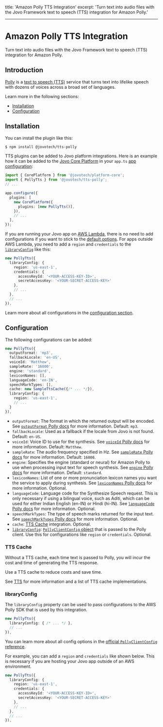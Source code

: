 title: 'Amazon Polly TTS Integration'
excerpt: 'Turn text into audio files with the Jovo Framework text to speech (TTS) integration for Amazon Polly.'

---

# Amazon Polly TTS Integration

Turn text into audio files with the Jovo Framework text to speech (TTS) integration for Amazon Polly.

## Introduction

[Polly](https://aws.amazon.com/polly/) is a [text to speech (TTS)](https://www.jovo.tech/docs/tts) service that turns text into lifelike speech with dozens of voices across a broad set of languages.

Learn more in the following sections:

- [Installation](#installation)
- [Configuration](#configuration)


## Installation

You can install the plugin like this:

```sh
$ npm install @jovotech/tts-polly
```

TTS plugins can be added to Jovo platform integrations. Here is an example how it can be added to the [Jovo Core Platform](https://www.jovo.tech/marketplace/server-lambda) in your `app.ts` [app configuration](https://www.jovo.tech/marketplace/platform-core):

```typescript
import { CorePlatform } from '@jovotech/platform-core';
import { PollyTts } from '@jovotech/tts-polly';
// ...

app.configure({
  plugins: [
    new CorePlatform({
      plugins: [new PollyTts()],
    }),
    // ...
  ],
});
```

If you are running your Jovo app on [AWS Lambda](https://www.jovo.tech/marketplace/server-lambda), there is no need to add configurations if you want to stick to the [default options](#configuration). For apps outside AWS Lambda, you need to add a `region` and `credentials` to the [`libraryConfig`](#libraryconfig) like this:

```typescript
new PollyTts({
  libraryConfig: {
    region: 'us-east-1',
    credentials: {
      accessKeyId: '<YOUR-ACCESS-KEY-ID>',
      secretAccessKey: '<YOUR-SECRET-ACCESS-KEY>'
    },
    // ...
  },
  // ...
}),
```

Learn more about all configurations in the [configuration section](#configuration).

## Configuration

The following configurations can be added:

```typescript
new PollyTts({
  outputFormat: 'mp3',
  fallbackLocale: 'en-US',
  voiceId: 'Matthew',
  sampleRate: '16000',
  engine: 'standard',
  lexiconNames: [],
  languageCode: 'en-IN',
  speechMarkTypes: [],
  cache: new SampleTtsCache({/* ... */}),
  libraryConfig: {
    region: 'us-east-1',
    // ...
  }
}),
```

- `outputFormat`: The format in which the returned output will be encoded. See [`outputFormat` Polly docs](https://docs.aws.amazon.com/AWSJavaScriptSDK/v3/latest/clients/client-polly/interfaces/synthesizespeechcommandinput.html#outputformat) for more information. Default: `mp3`.
- `fallbackLocale`: Used as a fallback if the locale from Jovo is not found. Default: `en-US`.
- `voiceId`: Voice ID to use for the synthesis. See [`voiceId` Polly docs](https://docs.aws.amazon.com/AWSJavaScriptSDK/v3/latest/clients/client-polly/interfaces/synthesizespeechcommandinput.html#voiceid) for more information. Default: `Matthew`.
- `sampleRate`: The audio frequency specified in Hz. See [`sampleRate` Polly docs](https://docs.aws.amazon.com/AWSJavaScriptSDK/v3/latest/clients/client-polly/interfaces/synthesizespeechcommandinput.html#samplerate) for more information. Default: `16000`.
- `engine`: Specifies the engine (standard or neural) for Amazon Polly to use when processing input text for speech synthesis. See [`engine` Polly docs](https://docs.aws.amazon.com/AWSJavaScriptSDK/v3/latest/clients/client-polly/interfaces/synthesizespeechcommandinput.html#engine) for more information. Default: `standard`.
- `lexiconNames`: List of one or more pronunciation lexicon names you want the service to apply during synthesis. See [`lexiconNames` Polly docs](https://docs.aws.amazon.com/AWSJavaScriptSDK/v3/latest/clients/client-polly/interfaces/synthesizespeechcommandinput.html#lexiconnames) for more information. Optional.
- `languageCode`: Language code for the Synthesize Speech request. This is only necessary if using a bilingual voice, such as Aditi, which can be used for either Indian English (en-IN) or Hindi (hi-IN). See [`languageCode` Polly docs](https://docs.aws.amazon.com/AWSJavaScriptSDK/v3/latest/clients/client-polly/interfaces/synthesizespeechcommandinput.html#languagecode) for more information. Optional.
- `speechMarkTypes`: The type of speech marks returned for the input text. See [`speechMarkTypes` Polly docs](https://docs.aws.amazon.com/AWSJavaScriptSDK/v3/latest/clients/client-polly/interfaces/synthesizespeechcommandinput.html#speechmarktypes) for more information. Optional.
- `cache`: [TTS Cache](#tts-cache) integration. Optional.
- [`libraryConfig`](#libraryconfig): [`PollyClientConfig` object](https://docs.aws.amazon.com/AWSJavaScriptSDK/v3/latest/clients/client-polly/interfaces/pollyclientconfig.html) that is passed to the Polly client. Use this for configurations like `region` or `credentials`. Optional.

### TTS Cache

Without a TTS cache, each time text is passed to Polly, you will incur the cost and time of generating the TTS response.

Use a TTS cache to reduce costs and save time.

See [TTS](https://www.jovo.tech/docs/tts) for more information and a list of TTS cache implementations.


### libraryConfig

The `libraryConfig` property can be used to pass configurations to the AWS Polly SDK that is used by this integration.

```typescript
new PollyTts({
  libraryConfig: { /* ... */ },
  // ...
}),
```

You can learn more about all config options in the [official `PollyClientConfig` reference](https://docs.aws.amazon.com/AWSJavaScriptSDK/v3/latest/clients/client-polly/interfaces/pollyclientconfig.html).

For example, you can add a `region` and `credentials` like shown below. This is necessary if you are hosting your Jovo app outside of an AWS environment.

```typescript
new PollyTts({
  libraryConfig: {
    region: 'us-east-1',
    credentials: {
      accessKeyId: '<YOUR-ACCESS-KEY-ID>',
      secretAccessKey: '<YOUR-SECRET-ACCESS-KEY>'
    },
    // ...
  },
  // ...
}),
```

